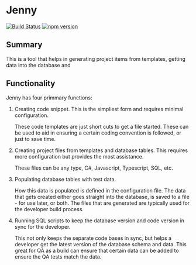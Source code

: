 ﻿# Jenny
[![Build Status](https://travis-ci.org/angry-yard/jenny-cli.svg?branch=master)](https://travis-ci.org/angry-yard/jenny-cli)
[![npm version](https://badge.fury.io/js/jenny-cli.svg)](https://badge.fury.io/js/jenny-cli)
## Summary
This is a tool that helps in generating project items from templates, getting data 
into the database and 

## Functionality

Jenny has four primmary functions:

1. Creating code snippet.  This is the simpliest form and requires minimal configuration.

    These code templates are just short cuts to get a file started.  These can be used to aid 
    in ensuring a certain coding convention is followed, or just to save time.

2. Creating project files from templates and database tables.  This requires more configuration
but provides the most assistance.

    These files can be any type, C#, Javascript, Typescript, SQL, etc.

3. Populating database tables with test data.

    How this data is populated is defined in the configuration file.  The data that gets created 
    either goes straight into the database, is saved to a file - for use later, or both.  The 
    files that are generated are typically used for the developer build process.

4. Running SQL scripts to keep the database version and code version in sync for the developer.

    This not only keeps the separate code bases in sync, but helps a developer get the latest 
    version of the database schema and data.  This great for QA as a build can ensure that 
    certain data can be added to ensure the QA tests match the data.